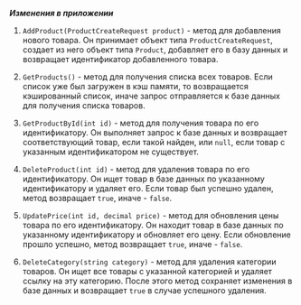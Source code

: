 ***Изменения в приложении***

1. `AddProduct(ProductCreateRequest product)` - метод для добавления нового товара. Он принимает объект типа `ProductCreateRequest`, создает из него объект типа `Product`, добавляет его в базу данных и возвращает идентификатор добавленного товара.

2. `GetProducts()` - метод для получения списка всех товаров. Если список уже был загружен в кэш памяти, то возвращается кэшированный список, иначе запрос отправляется к базе данных для получения списка товаров.

3. `GetProductById(int id)` - метод для получения товара по его идентификатору. Он выполняет запрос к базе данных и возвращает соответствующий товар, если такой найден, или `null`, если товар с указанным идентификатором не существует.

4. `DeleteProduct(int id)` - метод для удаления товара по его идентификатору. Он ищет товар в базе данных по указанному идентификатору и удаляет его. Если товар был успешно удален, метод возвращает `true`, иначе - `false`.

5. `UpdatePrice(int id, decimal price)` - метод для обновления цены товара по его идентификатору. Он находит товар в базе данных по указанному идентификатору и обновляет его цену. Если обновление прошло успешно, метод возвращает `true`, иначе - `false`.

6. `DeleteCategory(string category)` - метод для удаления категории товаров. Он ищет все товары с указанной категорией и удаляет ссылку на эту категорию. После этого метод сохраняет изменения в базе данных и возвращает `true` в случае успешного удаления.
